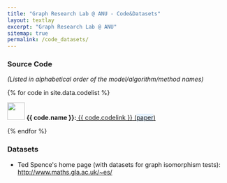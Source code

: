 ```yaml
---
title: "Graph Research Lab @ ANU - Code&Datasets"
layout: textlay
excerpt: "Graph Research Lab @ ANU"
sitemap: true
permalink: /code_datasets/
---
```


### Source Code ### 
_(Listed in alphabetical order of the model/algorithm/method names)_

<div class="row">

<div class="col-sm-19 clearfix">
 <div class="well">
 
  {% for code in site.data.codelist %}
 
  <img src="{{ site.url }}{{ site.baseurl }}/images/letters/{{ code.image }}" class="img-responsive" width="40" style="left" />
  <strong>{{ code.name }}:</strong><a href="{{ code.codelink }}"> {{ code.codelink }}</a><a href="{{ code.paperlink }}"> (<span style="background-color: #e6f2ff">paper</span>) </a>
 
  <br>
 
  {% endfor %}
 
 </div>
</div>

</div>


### Datasets

<ul>
<li>Ted Spence's home page (with datasets for graph isomorphism tests): <a href="http://www.maths.gla.ac.uk/~es/">http://www.maths.gla.ac.uk/~es/</a></li>
</ul>  

<br>
